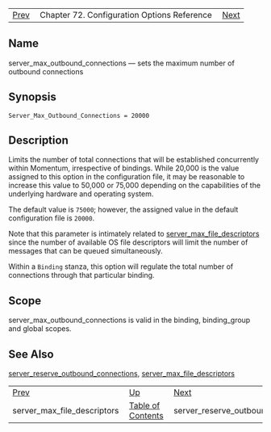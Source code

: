|     |     |     |
| --- | --- | --- |
| [Prev](conf.ref.server_max_file_descriptors)  | Chapter 72. Configuration Options Reference |  [Next](conf.ref.server_reserve_outbound_connections) |

<a name="conf.ref.server_max_outbound_connections"></a>
## Name

server_max_outbound_connections — sets the maximum number of outbound connections

## Synopsis

`Server_Max_Outbound_Connections = 20000`

<a name="idp26532208"></a>
## Description

Limits the number of total connections that will be established concurrently within Momentum, irrespective of bindings. While 20,000 is the value assigned to this option in the configuration file, it may be reasonable to increase this value to 50,000 or 75,000 depending on the capabilities of the underlying hardware and operating system.

The default value is `75000`; however, the assigned value in the default configuration file is `20000`.

Note that this parameter is intimately related to [server_max_file_descriptors](conf.ref.server_max_file_descriptors "server_max_file_descriptors") since the number of available OS file descriptors will limit the number of messages that can be queued simultaneously.

Within a `Binding` stanza, this option will regulate the total number of connections through that particular binding.

<a name="idp26537984"></a>
## Scope

server_max_outbound_connections is valid in the binding, binding_group and global scopes.

<a name="idp26539872"></a>
## See Also

[server_reserve_outbound_connections](conf.ref.server_reserve_outbound_connections "server_reserve_outbound_connections"), [server_max_file_descriptors](conf.ref.server_max_file_descriptors "server_max_file_descriptors")

|     |     |     |
| --- | --- | --- |
| [Prev](conf.ref.server_max_file_descriptors)  | [Up](config.options.ref) |  [Next](conf.ref.server_reserve_outbound_connections) |
| server_max_file_descriptors  | [Table of Contents](index) |  server_reserve_outbound_connections |

